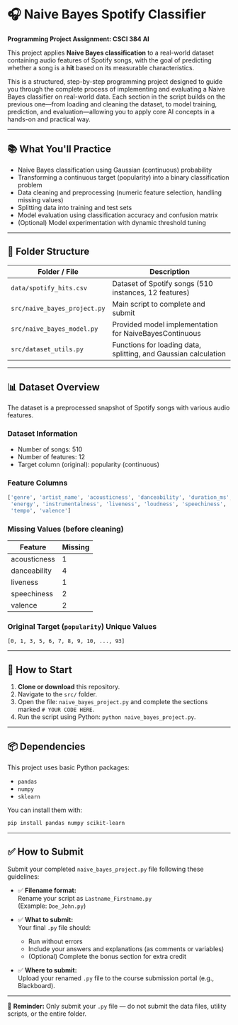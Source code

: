 # 🎧 Naive Bayes Spotify Classifier

**Programming Project Assignment: CSCI 384 AI**

This project applies **Naive Bayes classification** to a real-world dataset containing audio features of Spotify songs, with the goal of predicting whether a song is a **hit** based on its measurable characteristics.

This is a structured, step-by-step programming project designed to guide you through the complete process of implementing and evaluating a Naive Bayes classifier on real-world data. Each section in the script builds on the previous one—from loading and cleaning the dataset, to model training, prediction, and evaluation—allowing you to apply core AI concepts in a hands-on and practical way.

---

## 📚 What You'll Practice

- Naive Bayes classification using Gaussian (continuous) probability
- Transforming a continuous target (popularity) into a binary classification problem
- Data cleaning and preprocessing (numeric feature selection, handling missing values)
- Splitting data into training and test sets
- Model evaluation using classification accuracy and confusion matrix
- (Optional) Model experimentation with dynamic threshold tuning

---

## 📁 Folder Structure

| Folder / File                | Description                                                     |
| ---------------------------- | --------------------------------------------------------------- |
| `data/spotify_hits.csv`      | Dataset of Spotify songs (510 instances, 12 features)           |
| `src/naive_bayes_project.py` | Main script to complete and submit                              |
| `src/naive_bayes_model.py`   | Provided model implementation for NaiveBayesContinuous          |
| `src/dataset_utils.py`       | Functions for loading data, splitting, and Gaussian calculation |

---

## 📊 Dataset Overview

The dataset is a preprocessed snapshot of Spotify songs with various audio features.

### Dataset Information

- Number of songs: 510
- Number of features: 12
- Target column (original): popularity (continuous)

### Feature Columns

```python
['genre', 'artist_name', 'acousticness', 'danceability', 'duration_ms',
 'energy', 'instrumentalness', 'liveness', 'loudness', 'speechiness',
 'tempo', 'valence']
```

### Missing Values (before cleaning)

| Feature      | Missing |
| ------------ | ------- |
| acousticness | 1       |
| danceability | 4       |
| liveness     | 1       |
| speechiness  | 2       |
| valence      | 2       |

### Original Target (`popularity`) Unique Values

`[0, 1, 3, 5, 6, 7, 8, 9, 10, ..., 93]`

---

## 🚀 How to Start

1. **Clone or download** this repository.
2. Navigate to the `src/` folder.
3. Open the file: `naive_bayes_project.py` and complete the sections marked `# YOUR CODE HERE`.
4. Run the script using Python: `python naive_bayes_project.py`.

---

## 📦 Dependencies

This project uses basic Python packages:

- `pandas`
- `numpy`
- `sklearn`

You can install them with:

```bash
pip install pandas numpy scikit-learn
```

---

## ✅ How to Submit

Submit your completed `naive_bayes_project.py` file following these guidelines:

- ✅ **Filename format:**  
  Rename your script as `Lastname_Firstname.py`  
  (Example: `Doe_John.py`)

- ✅ **What to submit:**  
  Your final `.py` file should:

  - Run without errors
  - Include your answers and explanations (as comments or variables)
  - (Optional) Complete the bonus section for extra credit

- ✅ **Where to submit:**  
  Upload your renamed `.py` file to the course submission portal (e.g., Blackboard).

---

📌 **Reminder:** Only submit your `.py` file — do not submit the data files, utility scripts, or the entire folder.
